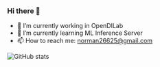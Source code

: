 ### Hi there 👋


- 🔭 I’m currently working in OpenDILab
- 🌱 I’m currently learning ML Inference Server
- 📫 How to reach me: norman26625@gmail.com

![ GitHub stats](https://github-readme-stats.vercel.app/api?username=TuTuHuss&theme=cobalt&show_icons=true)
